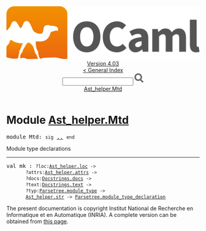 <!-- ((! set title API !)) ((! set documentation !)) ((! set api !)) ((! set nobreadcrumb !)) -->
<div class="api"><header><nav class="toc brand"><a class="brand" href="https://ocaml.org/"><img src="colour-logo-gray.svg" class="svg" alt="OCaml"></a></nav><nav class="toc"><div class="toc_version"><a href="/docs" id="version-select">Version 4.03</a></div><a href="index.html">&lt; General Index</a><div class="api_search"><input type="text" name="apisearch" id="api_search" oninput="mySearch(false);" onkeypress="this.oninput();" onclick="this.oninput();" onpaste="this.oninput();">
<img src="search_icon.svg" alt="Search" class="svg" onclick="mySearch(false)"></div>
<div id="search_results"></div><div class="toc_title"><a href="#top">Ast_helper.Mtd</a></div><ul></ul></nav></header>

<h1>Module <a href="type_Ast_helper.Mtd.html">Ast_helper.Mtd</a></h1>

<pre><span class="keyword">module</span> Mtd: <code class="code"><span class="keyword">sig</span></code> <a href="Ast_helper.Mtd.html">..</a> <code class="code"><span class="keyword">end</span></code></pre><div class="info module top">
Module type declarations<br>
</div>
<hr width="100%">

<pre><span id="VALmk"><span class="keyword">val</span> mk</span> : <code class="type">?loc:<a href="Ast_helper.html#TYPEloc">Ast_helper.loc</a> -&gt;<br>       ?attrs:<a href="Ast_helper.html#TYPEattrs">Ast_helper.attrs</a> -&gt;<br>       ?docs:<a href="Docstrings.html#TYPEdocs">Docstrings.docs</a> -&gt;<br>       ?text:<a href="Docstrings.html#TYPEtext">Docstrings.text</a> -&gt;<br>       ?typ:<a href="Parsetree.html#TYPEmodule_type">Parsetree.module_type</a> -&gt;<br>       <a href="Ast_helper.html#TYPEstr">Ast_helper.str</a> -&gt; <a href="Parsetree.html#TYPEmodule_type_declaration">Parsetree.module_type_declaration</a></code></pre><div class="copyright">The present documentation is copyright Institut National de Recherche en Informatique et en Automatique (INRIA). A complete version can be obtained from <a href="http://caml.inria.fr/pub/docs/manual-ocaml/">this page</a>.</div></div>